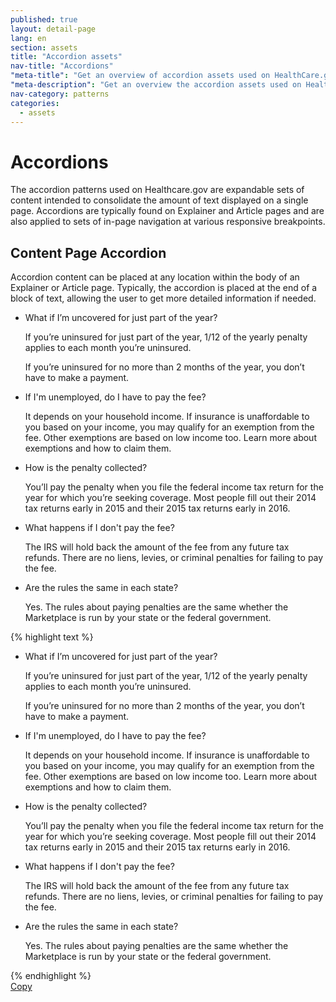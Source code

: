 ```yaml
---
published: true
layout: detail-page
lang: en
section: assets
title: "Accordion assets"
nav-title: "Accordions"
"meta-title": "Get an overview of accordion assets used on HealthCare.gov"
"meta-description": "Get an overview the accordion assets used on HealthCare.gov."
nav-category: patterns
categories:
  - assets
---
```


# Accordions

<div class="intro">
The accordion patterns used on Healthcare.gov are expandable sets of content intended to consolidate the amount of text displayed on a single page. Accordions are typically found on Explainer and Article pages and are also applied to sets of in-page navigation at various responsive breakpoints.
</div>

<div class="hr"></div>

## Content Page Accordion

Accordion content can be placed at any location within the body of an Explainer or Article page. Typically, the accordion is placed at the end of a block of text, allowing the user to get more detailed information if needed.

<div class="code-wrapper">
	<div class="preview row">
		<div id="faq-container">
		  	<ul class="faq">
		        <li class="faq-question">
		          <a role="tab" tabindex="0" aria-expanded="false" data-target="#answer-1" data-toggle="collapse" class="question serif collapsed" id="question-1" aria-selected="false"><span aria-hidden="true" class="glyphicon glyphicon-chevron-right"></span>What if I’m uncovered for just part of the year?</a>
		          <div aria-describedby="question-1" id="answer-1" class="answer collapse">
		            <div class="qcontent"><p>If you’re uninsured for just part of the year, 1/12 of the yearly penalty applies to each month you’re uninsured.</p>
						<p>If you’re uninsured for no more than 2 months of the year, you don’t have to make a payment.</p>
					</div>
		          </div>
		        </li>
		        <li class="faq-question">
		          <a role="tab" tabindex="0" aria-expanded="false" data-target="#answer-2" data-toggle="collapse" class="question serif collapsed" id="question-2" aria-selected="false"><span aria-hidden="true" class="glyphicon glyphicon-chevron-right"></span>If I'm unemployed, do I have to pay the fee?</a>
		          <div aria-describedby="question-2" id="answer-2" class="answer collapse">
		            <div class="qcontent"><p>It depends on your household income. If insurance is unaffordable to you based on your income, you may qualify for an exemption from the fee. Other exemptions are based on low income too. Learn more about exemptions and how to claim them.</p>
					</div>
		          </div>
		        </li>
		        <li class="faq-question">
		          <a role="tab" tabindex="0" aria-expanded="false" data-target="#answer-3" data-toggle="collapse" class="question serif collapsed" id="question-3" aria-selected="false"><span aria-hidden="true" class="glyphicon glyphicon-chevron-right"></span>How is the penalty collected?</a>
		          <div aria-describedby="question-3" id="answer-3" class="answer collapse">
		            <div class="qcontent"><p>You’ll pay the penalty when you file the federal income tax return for the year for which you’re seeking coverage. Most people fill out their 2014 tax returns early in 2015 and their 2015 tax returns early in 2016.</p>
					</div>
		          </div>
		        </li>
		        <li class="faq-question">
		          <a role="tab" tabindex="0" aria-expanded="false" data-target="#answer-4" data-toggle="collapse" class="question serif collapsed" id="question-4" aria-selected="false"><span aria-hidden="true" class="glyphicon glyphicon-chevron-right"></span>What happens if I don't pay the fee?</a>
		          <div aria-describedby="question-4" id="answer-4" class="answer collapse">
		            <div class="qcontent"><p>The IRS will hold back the amount of the fee from any future tax refunds. There are no liens, levies, or criminal penalties for failing to pay the fee.</p>
					</div>
		          </div>
		        </li>
		        <li class="faq-question">
		          <a role="tab" tabindex="0" aria-expanded="false" data-target="#answer-5" data-toggle="collapse" class="question serif collapsed" id="question-5" aria-selected="false"><span aria-hidden="true" class="glyphicon glyphicon-chevron-right"></span>Are the rules the same in each state?</a>
		          <div aria-describedby="question-5" id="answer-5" class="answer collapse">
		            <div class="qcontent"><p>Yes. The rules about paying penalties are the same whether the Marketplace is run by your state or the federal government.</p>
					</div>
		          </div>
		        </li>
			</ul>
		</div>	
	</div>
	<div id="accordion-code">
		{% highlight text %}
<div id="faq-container">
	<ul class="faq">
		<li class="faq-question">
			<a role="tab" tabindex="0" aria-expanded="false" data-target="#answer-1" data-toggle="collapse" class="question serif collapsed" id="question-1" aria-selected="false"><span aria-hidden="true" class="glyphicon glyphicon-chevron-right"></span>What if I’m uncovered for just part of the year?</a>
			<div aria-describedby="question-1" id="answer-1" class="answer collapse">
				<div class="qcontent"><p>If you’re uninsured for just part of the year, 1/12 of the yearly penalty applies to each month you’re uninsured.</p>
					<p>If you’re uninsured for no more than 2 months of the year, you don’t have to make a payment.</p>
				</div>
			</div>
		</li>
		<li class="faq-question">
			<a role="tab" tabindex="0" aria-expanded="false" data-target="#answer-2" data-toggle="collapse" class="question serif collapsed" id="question-2" aria-selected="false"><span aria-hidden="true" class="glyphicon glyphicon-chevron-right"></span>If I'm unemployed, do I have to pay the fee?</a>
			<div aria-describedby="question-2" id="answer-2" class="answer collapse">
				<div class="qcontent"><p>It depends on your household income. If insurance is unaffordable to you based on your income, you may qualify for an exemption from the fee. Other exemptions are based on low income too. Learn more about exemptions and how to claim them.</p>
				</div>
			</div>
		</li>
		<li class="faq-question">
			<a role="tab" tabindex="0" aria-expanded="false" data-target="#answer-3" data-toggle="collapse" class="question serif collapsed" id="question-3" aria-selected="false"><span aria-hidden="true" class="glyphicon glyphicon-chevron-right"></span>How is the penalty collected?</a>
			<div aria-describedby="question-3" id="answer-3" class="answer collapse">
				<div class="qcontent"><p>You’ll pay the penalty when you file the federal income tax return for the year for which you’re seeking coverage. Most people fill out their 2014 tax returns early in 2015 and their 2015 tax returns early in 2016.</p>
				</div>
			</div>
		</li>
		<li class="faq-question">
			<a role="tab" tabindex="0" aria-expanded="false" data-target="#answer-4" data-toggle="collapse" class="question serif collapsed" id="question-4" aria-selected="false"><span aria-hidden="true" class="glyphicon glyphicon-chevron-right"></span>What happens if I don't pay the fee?</a>
			<div aria-describedby="question-4" id="answer-4" class="answer collapse">
				<div class="qcontent"><p>The IRS will hold back the amount of the fee from any future tax refunds. There are no liens, levies, or criminal penalties for failing to pay the fee.</p>
				</div>
			</div>
		</li>
		<li class="faq-question">
			<a role="tab" tabindex="0" aria-expanded="false" data-target="#answer-5" data-toggle="collapse" class="question serif collapsed" id="question-5" aria-selected="false"><span aria-hidden="true" class="glyphicon glyphicon-chevron-right"></span>Are the rules the same in each state?</a>
			<div aria-describedby="question-5" id="answer-5" class="answer collapse">
				<div class="qcontent"><p>Yes. The rules about paying penalties are the same whether the Marketplace is run by your state or the federal government.</p>
				</div>
			</div>
		</li>
	</ul>
</div>
		{% endhighlight %}
	</div>
	<a href="javascript:;" class="copy-button" title="Click to copy me." data-clipboard-target="accordion-code" role="button">Copy</a>
</div>